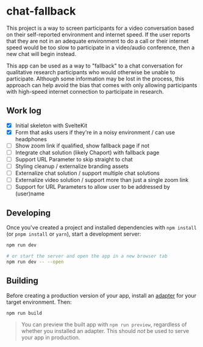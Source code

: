 # chat-fallback
This project is a way to screen participants for a video conversation based on their self-reported environment and internet speed. If the user reports that they are not in an adequate environment to do a call or their internet speed would be too slow to participate in a video/audio conference, then a new chat will begin instead.

This app can be used as a way to "fallback" to a chat conversation for qualitative research participants who would otherwise be unable to participate. Although some information may be lost in the process, this approach can help avoid the bias that comes with only allowing participants with high-speed internet connection to participate in research.

## Work log
- [x] Initial skeleton with SvelteKit
- [x] Form that asks users if they're in a noisy environment / can use headphones
- [ ] Show zoom link if qualified, show fallback page if not
- [ ] Integrate chat solution (likely Chaport) with fallback page
- [ ] Support URL Parameter to skip straight to chat
- [ ] Styling cleanup / externalize branding assets
- [ ] Externalize chat solution / support multiple chat solutions
- [ ] Externalize video solution / support more than just a single zoom link
- [ ] Support for URL Parameters to allow user to be addressed by (user)name

## Developing

Once you've created a project and installed dependencies with `npm install` (or `pnpm install` or `yarn`), start a development server:

```bash
npm run dev

# or start the server and open the app in a new browser tab
npm run dev -- --open
```

## Building

Before creating a production version of your app, install an [adapter](https://kit.svelte.dev/docs#adapters) for your target environment. Then:

```bash
npm run build
```

> You can preview the built app with `npm run preview`, regardless of whether you installed an adapter. This should _not_ be used to serve your app in production.

